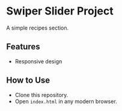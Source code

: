 # Swiper Slider Project

A simple recipes section.

## Features

- Responsive design

## How to Use

- Clone this repository.
- Open `index.html` in any modern browser.
